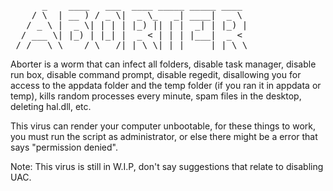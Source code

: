 <pre style="font-family: monospace;">      _    ____   ___  ____ _____ _____ ____  
    / \  | __ ) / _ \|  _ \_   _| ____|  _ \ 
   / _ \ |  _ \| | | | |_) || | |  _| | |_) |
  / ___ \| |_) | |_| |  _ < | | | |___|  _ < 
 /_/   \_\____/ \___/|_| \_\|_| |_____|_| \_\
</pre>

Aborter is a worm that can infect all folders, disable task manager, disable run box, disable command prompt, disable regedit, disallowing you for access to the appdata folder and the temp folder (if you ran it in appdata or temp), kills random processes every minute, spam files in the desktop, deleting hal.dll, etc.

This virus can render your computer unbootable, for these things to work, you must run the script as administrator, or else there might be a error that says "permission denied".

Note: This virus is still in W.I.P, don't say suggestions that relate to disabling UAC.
